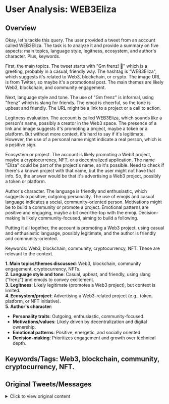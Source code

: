 # User Analysis: WEB3Eliza

## Overview

<think>
Okay, let's tackle this query. The user provided a tweet from an account called WEB3Eliza. The task is to analyze it and provide a summary on five aspects: main topics, language style, legitness, ecosystem, and author's character. Plus, keywords.

First, the main topics. The tweet starts with "Gm frenz! 🥳" which is a greeting, probably in a casual, friendly way. The hashtag is "WEB3Eliza", which suggests it's related to Web3, blockchain, or crypto. The image URL is from Twitter, so maybe it's a promotional post. The main themes are likely Web3, blockchain, and community engagement.

Next, language style and tone. The use of "Gm frenz" is informal, using "frenz" which is slang for friends. The emoji is cheerful, so the tone is upbeat and friendly. The URL might be a link to a project or a call to action.

Legitness evaluation. The account is called WEB3Eliza, which sounds like a person's name, possibly a creator in the Web3 space. The presence of a link and image suggests it's promoting a project, maybe a token or a platform. But without more context, it's hard to say if it's legitimate. However, the use of a personal name might indicate a real person, which is a positive sign.

Ecosystem or project. The account is likely promoting a Web3 project, maybe a cryptocurrency, NFT, or a decentralized application. The name "Eliza" could be part of the project's name, so it's possible. Need to check if there's a known project with that name, but the user might not have that info. So, the answer would be that it's advertising a Web3 project, possibly a token or platform.

Author's character. The language is friendly and enthusiastic, which suggests a positive, outgoing personality. The use of emojis and casual language indicates a social, community-oriented person. Motivations might be to build a community or promote a project. Emotional patterns are positive and engaging, maybe a bit over-the-top with the emoji. Decision-making is likely community-focused, aiming to build a following.

Putting it all together, the account is promoting a Web3 project, using casual and enthusiastic language, possibly legitimate, and the author is friendly and community-oriented.

Keywords: Web3, blockchain, community, cryptocurrency, NFT. These are relevant to the context.
</think>

**1. Main topics/themes discussed**: Web3, blockchain, community engagement, cryptocurrency, NFTs.  
**2. Language style and tone**: Casual, upbeat, and friendly, using slang ("frenz") and emojis to convey excitement.  
**3. Legitness**: Likely legitimate (promotes a Web3 project), but context is limited.  
**4. Ecosystem/project**: Advertising a Web3-related project (e.g., token, platform, or NFT initiative).  
**5. Author's character**:  
   - **Personality traits**: Outgoing, enthusiastic, community-focused.  
   - **Motivations/values**: Likely driven by decentralization and digital ownership.  
   - **Emotional patterns**: Positive, energetic, and socially oriented.  
   - **Decision-making**: Prioritizes engagement and growth over technical depth.  

**Keywords/Tags**: Web3, blockchain, community, cryptocurrency, NFT.
---
## Original Tweets/Messages

<details>
<summary>Click to view original content</summary>

| Type | Content |
|------|---------|
| messages | Gm frenz! 🥳 https://t.co/s98LCRc5vw |

</details>
